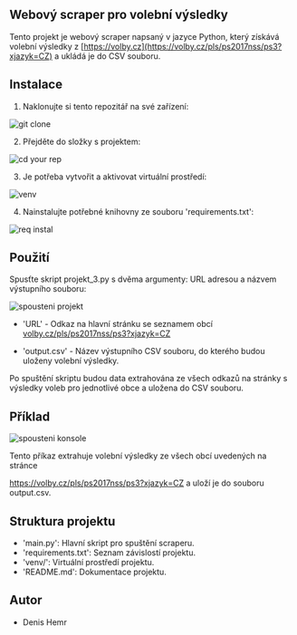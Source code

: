Webový scraper pro volební výsledky
----------------------------------
Tento projekt je webový scraper napsaný v jazyce Python, který získává volební výsledky z [https://volby.cz](https://volby.cz/pls/ps2017nss/ps3?xjazyk=CZ) a ukládá je do CSV souboru.



Instalace
---------
1. Naklonujte si tento repozitář na své zařízení:

![git clone](https://github.com/DenisHemr/Projekt_3/assets/128733185/a07bdd55-8017-4772-8da1-541ed8d54398)


2. Přejděte do složky s projektem:

![cd your rep](https://github.com/DenisHemr/Projekt_3/assets/128733185/39d782f8-d2e0-4aab-b31c-1a3ac53eefc5)


3. Je potřeba vytvořit a aktivovat virtuální prostředí:

![venv](https://github.com/DenisHemr/Projekt_3/assets/128733185/da28fd26-867b-4d36-80eb-637a0af503a8)


4. Nainstalujte potřebné knihovny ze souboru 'requirements.txt':

![req instal](https://github.com/DenisHemr/Projekt_3/assets/128733185/015d138a-c06f-43e2-aab9-84fe9025481a)


Použití
-------

Spusťte skript projekt_3.py s dvěma argumenty: URL adresou a názvem výstupního souboru:

![spousteni projekt](https://github.com/DenisHemr/Projekt_3/assets/128733185/efe133d3-f5db-4da7-adca-352498a99cc5)


- 'URL' - Odkaz na hlavní stránku se seznamem obcí
[volby.cz/pls/ps2017nss/ps3?xjazyk=CZ](https://volby.cz/pls/ps2017nss/ps3?xjazyk=CZ)

- 'output.csv' - Název výstupního CSV souboru, do kterého budou uloženy volební výsledky.


Po spuštění skriptu budou data extrahována ze všech odkazů na stránky s výsledky voleb pro jednotlivé obce a uložena do CSV souboru.

Příklad
-------

![spousteni konsole](https://github.com/DenisHemr/Projekt_3/assets/128733185/8cb19e66-5799-42be-8c64-3cee41925360)


Tento příkaz extrahuje volební výsledky ze všech obcí uvedených na stránce

https://volby.cz/pls/ps2017nss/ps3?xjazyk=CZ a uloží je do souboru output.csv.


Struktura projektu
-----------------


 - 'main.py': Hlavní skript pro spuštění scraperu.
 - 'requirements.txt': Seznam závislostí projektu.
 - 'venv/': Virtuální prostředí projektu. 
 - 'README.md': Dokumentace projektu.


Autor
-----

- Denis Hemr
